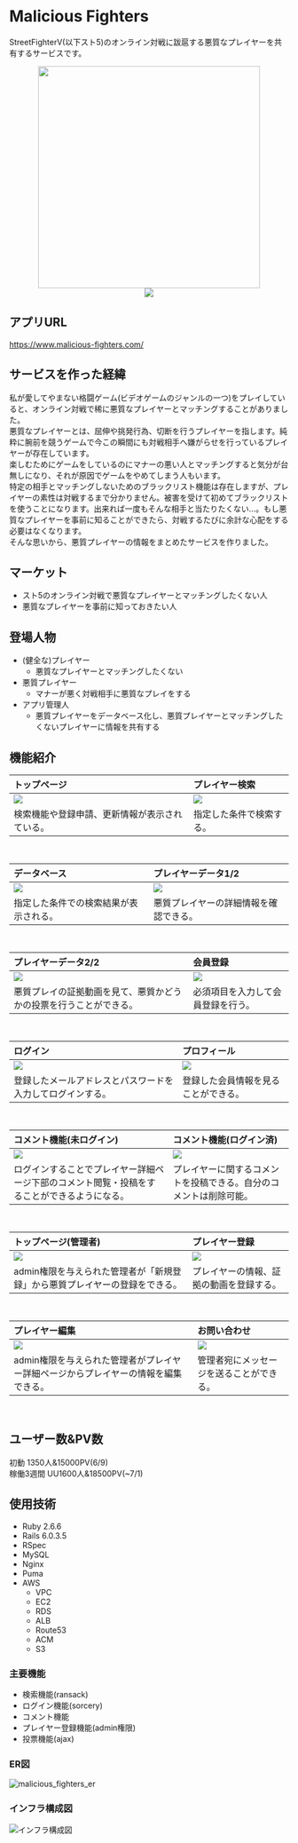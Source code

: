 # Malicious Fighters
StreetFighterV(以下スト5)のオンライン対戦に跋扈する悪質なプレイヤーを共有するサービスです。

<div align="center">
  <img src="https://user-images.githubusercontent.com/74701217/122856347-9aed8080-d351-11eb-91a5-af3c7ad95133.png" width="400" height="400">
</div>

<div align="center">
  <img src="https://user-images.githubusercontent.com/74701217/124202562-8f4e4680-db15-11eb-9094-4e8406a1634b.png">
</div>

## アプリURL
https://www.malicious-fighters.com/

## サービスを作った経緯
私が愛してやまない格闘ゲーム(ビデオゲームのジャンルの一つ)をプレイしていると、オンライン対戦で稀に悪質なプレイヤーとマッチングすることがありました。<br>
悪質なプレイヤーとは、屈伸や挑発行為、切断を行うプレイヤーを指します。純粋に腕前を競うゲームで今この瞬間にも対戦相手へ嫌がらせを行っているプレイヤーが存在しています。<br>
楽しむためにゲームをしているのにマナーの悪い人とマッチングすると気分が台無しになり、それが原因でゲームをやめてしまう人もいます。<br>
特定の相手とマッチングしないためのブラックリスト機能は存在しますが、プレイヤーの素性は対戦するまで分かりません。被害を受けて初めてブラックリストを使うことになります。出来れば一度もそんな相手と当たりたくない…。もし悪質なプレイヤーを事前に知ることができたら、対戦するたびに余計な心配をする必要はなくなります。<br>
そんな思いから、悪質プレイヤーの情報をまとめたサービスを作りました。

## マーケット
- スト5のオンライン対戦で悪質なプレイヤーとマッチングしたくない人
- 悪質なプレイヤーを事前に知っておきたい人

## 登場人物
- (健全な)プレイヤー
  - 悪質なプレイヤーとマッチングしたくない
- 悪質プレイヤー
  - マナーが悪く対戦相手に悪質なプレイをする
- アプリ管理人
  - 悪質プレイヤーをデータベース化し、悪質プレイヤーとマッチングしたくないプレイヤーに情報を共有する

## 機能紹介
| トップページ | プレイヤー検索 |
| :------------------------------------------------------------------- | :------------------------------------------------------------------- |
|<img src="https://user-images.githubusercontent.com/74701217/124130409-b4ad6700-dab9-11eb-85d2-6c962ac10f8b.png">|<img src="https://user-images.githubusercontent.com/74701217/124130487-cb53be00-dab9-11eb-8ccf-23e117dd56e3.png">|
|検索機能や登録申請、更新情報が表示されている。|指定した条件で検索する。|
<br>

| データベース | プレイヤーデータ1/2 |
| :------------------------------------------------------------------- | :------------------------------------------------------------------- |
|<img src="https://user-images.githubusercontent.com/74701217/124130538-d870ad00-dab9-11eb-9116-90a86ac41a87.png">|<img src="https://user-images.githubusercontent.com/74701217/124130599-e7eff600-dab9-11eb-92f3-b63784ad1713.png">|
|指定した条件での検索結果が表示される。|悪質プレイヤーの詳細情報を確認できる。|
<br>

| プレイヤーデータ2/2 | 会員登録 |
| :------------------------------------------------------------------- | :------------------------------------------------------------------- |
|<img src="https://user-images.githubusercontent.com/74701217/124130771-179efe00-daba-11eb-8d0e-4ff295b833e8.png">|<img src="https://user-images.githubusercontent.com/74701217/124130842-2980a100-daba-11eb-8462-ec4d05adea40.png">|
|悪質プレイの証拠動画を見て、悪質かどうかの投票を行うことができる。|必須項目を入力して会員登録を行う。|
<br>

| ログイン | プロフィール |
| :------------------------------------------------------------------- | :------------------------------------------------------------------- |
|<img src="https://user-images.githubusercontent.com/74701217/124130894-37362680-daba-11eb-963e-d12a6b2b6738.png">|<img src="https://user-images.githubusercontent.com/74701217/124130949-44ebac00-daba-11eb-972c-fb08051f31b0.png">|
|登録したメールアドレスとパスワードを入力してログインする。|登録した会員情報を見ることができる。|
<br>

| コメント機能(未ログイン) | コメント機能(ログイン済) |
| :------------------------------------------------------------------- | :------------------------------------------------------------------- |
|<img src="https://user-images.githubusercontent.com/74701217/124130987-503ed780-daba-11eb-9d6c-ea745f67c970.png">|<img src="https://user-images.githubusercontent.com/74701217/124131178-7e241c00-daba-11eb-82d6-f59c991fcb44.png">|
|ログインすることでプレイヤー詳細ページ下部のコメント閲覧・投稿をすることができるようになる。|プレイヤーに関するコメントを投稿できる。自分のコメントは削除可能。|
<br>

| トップページ(管理者) | プレイヤー登録 |
| :------------------------------------------------------------------- | :------------------------------------------------------------------- |
|<img src="https://user-images.githubusercontent.com/74701217/124131239-909e5580-daba-11eb-819b-9446d60c168f.png">|<img src="https://user-images.githubusercontent.com/74701217/124131407-bc214000-daba-11eb-91af-ef6735f4dacf.png">|
|admin権限を与えられた管理者が「新規登録」から悪質プレイヤーの登録をできる。|プレイヤーの情報、証拠の動画を登録する。|
<br>

| プレイヤー編集 | お問い合わせ |
| :------------------------------------------------------------------- | :------------------------------------------------------------------- |
|<img src="https://user-images.githubusercontent.com/74701217/124131478-cf341000-daba-11eb-8a03-fe3546a6f2a9.png">|<img src="https://user-images.githubusercontent.com/74701217/124131630-f559b000-daba-11eb-87c9-a6f8c0b7558d.png">|
|admin権限を与えられた管理者がプレイヤー詳細ページからプレイヤーの情報を編集できる。|管理者宛にメッセージを送ることができる。|
<br>

## ユーザー数&PV数
初動 1350人&15000PV(6/9)<br>
稼働3週間 UU1600人&18500PV(~7/1)

## 使用技術
- Ruby 2.6.6
- Rails 6.0.3.5
- RSpec
- MySQL
- Nginx
- Puma
- AWS
  - VPC
  - EC2
  - RDS
  - ALB
  - Route53
  - ACM
  - S3

### 主要機能
- 検索機能(ransack)
- ログイン機能(sorcery)
- コメント機能
- プレイヤー登録機能(admin権限)
- 投票機能(ajax)

### ER図
![malicious_fighters_er](https://user-images.githubusercontent.com/74701217/123888010-8cc0e500-d98d-11eb-8c17-ed224448c9c3.png)

### インフラ構成図
![インフラ構成図](https://user-images.githubusercontent.com/74701217/124152591-a3bb2080-dace-11eb-9294-2a57f6452a46.png)